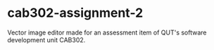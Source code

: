 # cab302-assignment-2
Vector image editor made for an assessment item of QUT's software development unit CAB302.
